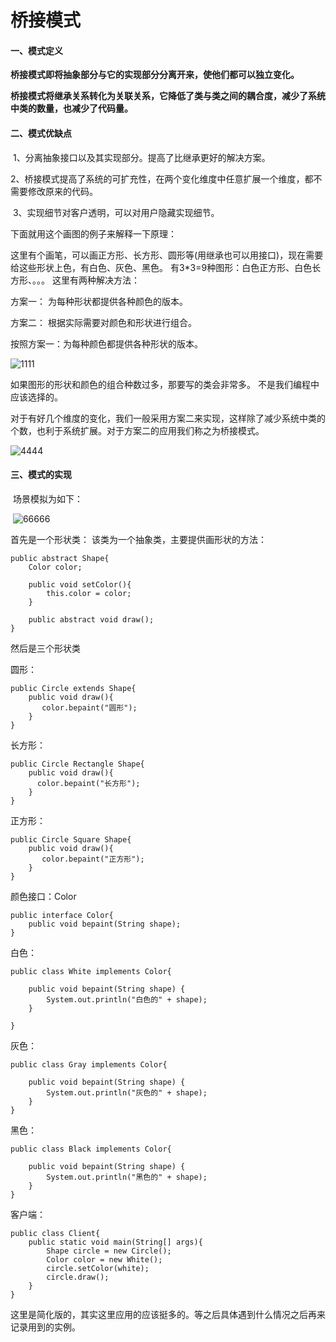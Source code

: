 #                                   桥接模式

####    一、模式定义

​      **桥接模式即将抽象部分与它的实现部分分离开来，使他们都可以独立变化。**

​      **桥接模式将继承关系转化为关联关系，它降低了类与类之间的耦合度，减少了系统中类的数量，也减少了代码量。**



#### 二、模式优缺点

​     1、分离抽象接口以及其实现部分。提高了比继承更好的解决方案。

​    2、桥接模式提高了系统的可扩充性，在两个变化维度中任意扩展一个维度，都不需要修改原来的代码。

​    3、实现细节对客户透明，可以对用户隐藏实现细节。







下面就用这个画图的例子来解释一下原理：

​    这里有个画笔，可以画正方形、长方形、圆形等(用继承也可以用接口)，现在需要给这些形状上色，有白色、灰色、黑色。 有3*3=9种图形：白色正方形、白色长方形、。。。  这里有两种解决方法：

   方案一： 为每种形状都提供各种颜色的版本。

   方案二： 根据实际需要对颜色和形状进行组合。





按照方案一：为每种颜色都提供各种形状的版本。

![1111](https://images0.cnblogs.com/blog/381060/201309/12212904-5e7bdaf5860647ea85bd1259c38d9da9.png)

如果图形的形状和颜色的组合种数过多，那要写的类会非常多。 不是我们编程中应该选择的。



对于有好几个维度的变化，我们一般采用方案二来实现，这样除了减少系统中类的个数，也利于系统扩展。对于方案二的应用我们称之为桥接模式。

![4444](https://images0.cnblogs.com/blog/381060/201309/12212906-694e391dae0e4553982b1a80222f1b72.png)





#### 三、模式的实现

​     场景模拟为如下：

​     ![66666](https://images0.cnblogs.com/blog/381060/201309/12212908-062b016cdf6547bb9235ede82a6a17c6.png)



首先是一个形状类： 该类为一个抽象类，主要提供画形状的方法：

```
public abstract Shape{
    Color color;
    
    public void setColor(){
        this.color = color;
    }
    
    public abstract void draw();
}
```



然后是三个形状类

圆形：

```
public Circle extends Shape{
    public void draw(){
       color.bepaint("圆形");
    }
}
```

长方形：

```
public Circle Rectangle Shape{
    public void draw(){
      color.bepaint("长方形");
    }
}
```

正方形：

```
public Circle Square Shape{
    public void draw(){
       color.bepaint("正方形");
    }
}
```



颜色接口：Color

```
public interface Color{
    public void bepaint(String shape);
}
```



白色：

```
public class White implements Color{

    public void bepaint(String shape) {
        System.out.println("白色的" + shape);
    }

}
```

灰色：

```
public class Gray implements Color{

    public void bepaint(String shape) {
        System.out.println("灰色的" + shape);
    }
}
```



黑色：

```
public class Black implements Color{

    public void bepaint(String shape) {
        System.out.println("黑色的" + shape);
    }
}
```



客户端：

```
public class Client{
    public static void main(String[] args){
        Shape circle = new Circle();
        Color color = new White();
        circle.setColor(white);
        circle.draw();
    }
}
```



这里是简化版的，其实这里应用的应该挺多的。等之后具体遇到什么情况之后再来记录用到的实例。